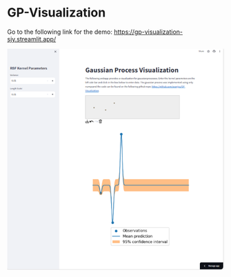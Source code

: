 ﻿# GP-Visualization


Go to the following link for the demo:
https://gp-visualization-sjy.streamlit.app/

![gp_impl_demo](images%2Fexample_run.PNG)